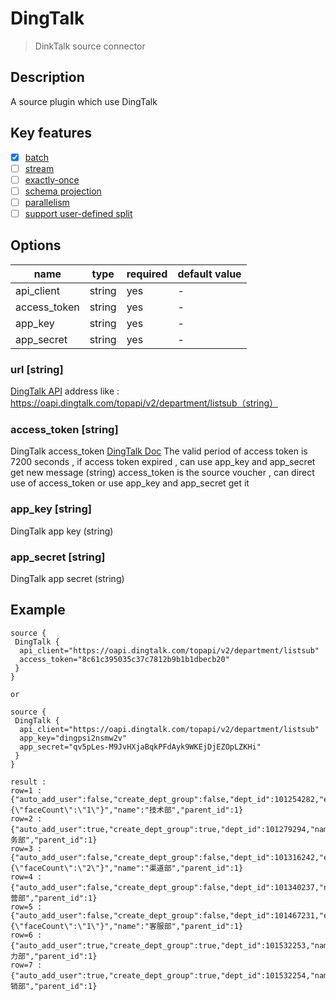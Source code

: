# DingTalk

> DinkTalk source connector

## Description

A source plugin which use DingTalk 

## Key features

- [x] [batch](../../concept/connector-v2-features.md)
- [ ] [stream](../../concept/connector-v2-features.md)
- [ ] [exactly-once](../../concept/connector-v2-features.md)
- [ ] [schema projection](../../concept/connector-v2-features.md)
- [ ] [parallelism](../../concept/connector-v2-features.md)
- [ ] [support user-defined split](../../concept/connector-v2-features.md)

## Options

| name      | type        | required | default value |
|-----------| ----------  | -------- | ------------- |
| api_client       | string      | yes      | -             |
| access_token    | string      | yes       | -             |
| app_key    | string      | yes       | -             |
| app_secret    | string      | yes       | -             |


### url [string]

[DingTalk API](https://open.dingtalk.com/document/orgapp-server/api-overview) address like : https://oapi.dingtalk.com/topapi/v2/department/listsub（string）

### access_token [string]

DingTalk access_token [DingTalk Doc](https://open.dingtalk.com/document/orgapp-server/obtain-the-access_token-of-an-internal-app)
The valid period of access token is 7200 seconds , if access token expired , can use app_key and app_secret get new message (string)
access_token is the source voucher , can direct use of access_token or use app_key and app_secret get it

### app_key [string]

DingTalk app key (string)

### app_secret [string]

DingTalk app secret (string)

## Example

```hocon
source {
 DingTalk {
  api_client="https://oapi.dingtalk.com/topapi/v2/department/listsub"
  access_token="8c61c395035c37c7812b9b1b1dbecb20"
 }
}

or 

source {
 DingTalk {
  api_client="https://oapi.dingtalk.com/topapi/v2/department/listsub"
  app_key="dingpsi2nsmw2v"
  app_secret="qv5pLes-M9JvHXjaBqkPFdAyk9WKEjDjEZOpLZKHi"
 }
}

result :
row=1 : {"auto_add_user":false,"create_dept_group":false,"dept_id":101254282,"ext":"{\"faceCount\":\"1\"}","name":"技术部","parent_id":1}
row=2 : {"auto_add_user":true,"create_dept_group":true,"dept_id":101279294,"name":"财务部","parent_id":1}
row=3 : {"auto_add_user":false,"create_dept_group":false,"dept_id":101316242,"ext":"{\"faceCount\":\"2\"}","name":"渠道部","parent_id":1}
row=4 : {"auto_add_user":false,"create_dept_group":false,"dept_id":101340237,"name":"运营部","parent_id":1}
row=5 : {"auto_add_user":false,"create_dept_group":false,"dept_id":101467231,"ext":"{\"faceCount\":\"1\"}","name":"客服部","parent_id":1}
row=6 : {"auto_add_user":true,"create_dept_group":true,"dept_id":101532253,"name":"人力部","parent_id":1}
row=7 : {"auto_add_user":true,"create_dept_group":true,"dept_id":101532254,"name":"直销部","parent_id":1}

```
